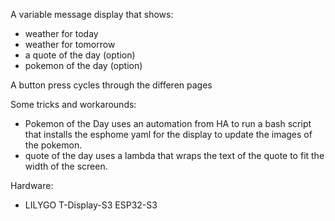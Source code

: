 A variable message display that shows:
- weather for today
- weather for tomorrow
- a quote of the day (option)
- pokemon of the day (option)

A button press cycles through the differen pages

Some tricks and workarounds:
- Pokemon of the Day uses an automation from HA to run a bash script that installs the esphome yaml for the display to update the images of the pokemon.
- quote of the day uses a lambda that wraps the text of the quote to fit the width of the screen.

Hardware:
- LILYGO T-Display-S3 ESP32-S3
